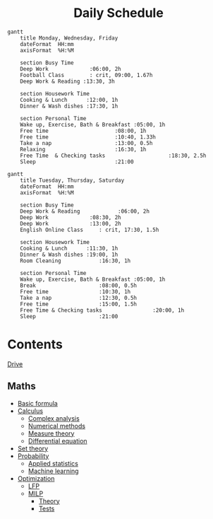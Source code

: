 # <center> Daily Schedule <center/>
```mermaid
gantt
    title Monday, Wednesday, Friday
    dateFormat  HH:mm
    axisFormat  %H:%M
    
    section Busy Time
    Deep Work             :06:00, 2h
    Football Class        : crit, 09:00, 1.67h
    Deep Work & Reading :13:30, 3h

    section Housework Time
    Cooking & Lunch      :12:00, 1h
    Dinner & Wash dishes :17:30, 1h

    section Personal Time
    Wake up, Exercise, Bath & Breakfast :05:00, 1h
    Free time                     :08:00, 1h
    Free time                     :10:40, 1.33h
    Take a nap                    :13:00, 0.5h
    Relaxing                      :16:30, 1h
    Free Time  & Checking tasks                    :18:30, 2.5h
    Sleep                         :21:00
```

```mermaid
gantt
    title Tuesday, Thursday, Saturday
    dateFormat  HH:mm
    axisFormat  %H:%M
    
    section Busy Time
    Deep Work & Reading            :06:00, 2h
    Deep Work             :08:30, 2h
    Deep Work             :13:00, 2h
    English Online Class     : crit, 17:30, 1.5h

    section Housework Time
    Cooking & Lunch      :11:30, 1h
    Dinner & Wash dishes :19:00, 1h
    Room Cleaning            :16:30, 1h

    section Personal Time
    Wake up, Exercise, Bath & Breakfast :05:00, 1h
    Break                    :08:00, 0.5h
    Free time                :10:30, 1h
    Take a nap               :12:30, 0.5h
    Free time                :15:00, 1.5h
    Free Time & Checking tasks                :20:00, 1h
    Sleep                    :21:00
```
# Contents
[Drive](https://drive.google.com/drive/u/1/folders/1HARdf9ZS6k-OPniwOIoeQKNms1sTe28c)
## Maths
- [Basic formula](https://github.com/S-ROLL/notebook.maths/blob/main/Maths/BASIC-FORMULA/basic.ipynb)
- [Calculus]()
  - [Complex analysis](https://github.com/S-ROLL/notebook.maths/blob/main/Maths/CALCULUS/Complex-Analysis/ca.ipynb)
  - [Numerical methods](https://github.com/S-ROLL/notebook.maths/blob/main/Maths/CALCULUS/Numerical-Methods/nm.ipynb)
  - [Measure theory](https://github.com/S-ROLL/notebook.maths/blob/main/Maths/CALCULUS/Measure-theory/measure.ipynb)
  - [Differential equation](https://github.com/S-ROLL/notebook.maths/blob/main/Maths/CALCULUS/Differential-equation/differential.ipynb)
- [Set theory](https://github.com/S-ROLL/notebook.maths/blob/main/Maths/NUMBER-THEORY/Set-theory/set-theory.ipynb)
- [Probability]()
  - [Applied statistics](https://github.com/S-ROLL/notebook.maths/blob/main/Maths/PROBABILITY/Applied-Statistics/advance/advance-AS.ipynb)
  - [Machine learning](https://github.com/S-ROLL/notebook.maths/blob/main/Maths/PROBABILITY/Machine-Learning/ml.ipynb)
- [Optimization]()
  - [LFP](https://github.com/S-ROLL/notebook.maths/blob/main/NCKH/LFP/theory/LFP.ipynb)
  - [MILP]()
    - [Theory](https://github.com/S-ROLL/notebook.maths/blob/main/NCKH/MILP/theory/nckh.ipynb)
    - [Tests](https://github.com/S-ROLL/notebook.maths/blob/main/NCKH/MILP/tests/test_nckh.ipynb)
